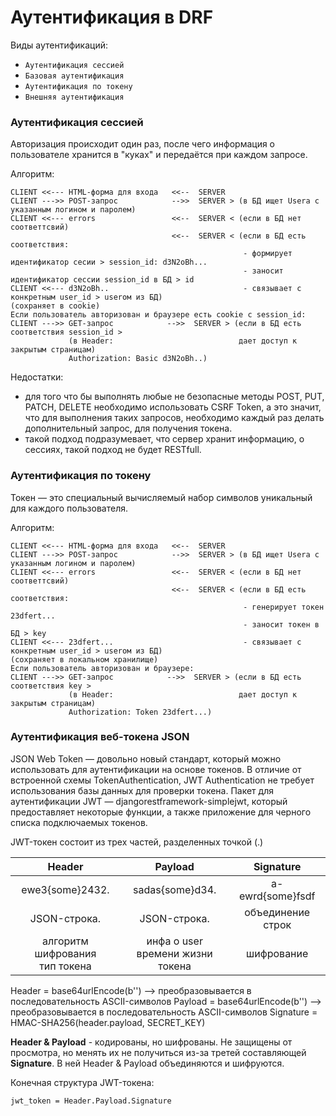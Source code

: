 # Аутентификация в DRF

Виды аутентификаций:
- `Аутентификация сессией`
- `Базовая аутентификация`
- `Аутентификация по токену`
- `Внешняя аутентификация`

### Аутентификация сессией

Авторизация происходит один раз, после чего информация о пользователе хранится в "куках" и 
передаётся при каждом запросе.

Алгоритм:
```
CLIENT <<--- HTML-форма для входа   <<--  SERVER
CLIENT --->> POST-запрос            -->>  SERVER > (в БД ищет Userа с указанным логином и паролем)
CLIENT <<--- errors                 <<--  SERVER < (если в БД нет соответтсвий)
                                    <<--  SERVER < (если в БД есть соответствия:
                                                    - формирует идентификатор сесии > session_id: d3N2oBh...
                                                    - заносит идентификатор сессии session_id в БД > id
CLIENT <<--- d3N2oBh..                              - связывает с конкретным user_id > userом из БД)
(сохраняет в cookie)
Если пользователь авторизован и браузере есть cookie c session_id:
CLIENT --->> GET-запрос            -->>  SERVER > (если в БД есть соответствия session_id >
             (в Header:                            дает доступ к закрытым страницам)
             Authorization: Basic d3N2oBh..)
```

Недостатки:
- для того что бы выполнять любые не безопасные методы POST, PUT, PATCH, DELETE необходимо 
использовать CSRF Token, а это значит, что для выполнения таких запросов, необходимо каждый 
раз делать дополнительный запрос, для получения токена.
- такой подход подразумевает, что сервер хранит информацию, о сессиях, такой подход не будет RESTfull.

### Аутентификация по токену

Токен — это специальный вычисляемый набор символов уникальный для каждого пользователя.

Алгоритм:
```
CLIENT <<--- HTML-форма для входа   <<--  SERVER
CLIENT --->> POST-запрос            -->>  SERVER > (в БД ищет Userа с указанным логином и паролем)
CLIENT <<--- errors                 <<--  SERVER < (если в БД нет соответтсвий)
                                    <<--  SERVER < (если в БД есть соответствия:
                                                    - генерирует токен 23dfert...
                                                    - заносит токен в БД > key
CLIENT <<--- 23dfert...                             - связывает с конкретным user_id > userом из БД)
(сохраняет в локальном хранилище)
Если пользователь авторизован и браузере:
CLIENT --->> GET-запрос            -->>  SERVER > (если в БД есть соответствия key >
             (в Header:                            дает доступ к закрытым страницам)
             Authorization: Token 23dfert...)
```

### Аутентификация веб-токена JSON

JSON Web Token — довольно новый стандарт, который можно использовать для аутентификации на 
основе токенов. В отличие от встроенной схемы TokenAuthentication, 
JWT Authentication не требует использования базы данных для проверки токена.
Пакет для аутентификации JWT — djangorestframework-simplejwt, 
который предоставляет некоторые функции, 
а также приложение для черного списка подключаемых токенов.

JWT-токен состоит из трех частей, разделенных точкой (.)

|               Header               |                Payload                |     Signature     |
|:----------------------------------:|:-------------------------------------:|:-----------------:|
|          ewe3{some}2432.           |            sadas{some}d34.            | a-ewrd{some}fsdf  |
|            JSON-строка.            |             JSON-строка.              | объединение строк |
| алгоритм шифрования<br/>тип токена | инфа о user<br/> времени жизни токена |    шифрование     |

Header  = base64urlEncode(b'') --> преобразовывается в последовательность ASCII-символов
Payload  = base64urlEncode(b'') --> преобразовывается в последовательность ASCII-символов
Signature = HMAC-SHA256(header.payload, SECRET_KEY)

**Header & Payload** - кодированы, но шифрованы. Не защищены от просмотра, но менять их не получиться из-за 
третей составляющей **Signature**. В ней Header & Payload объединяются и шифруются.

Конечная структура JWT-токена:

`jwt_token = Header.Payload.Signature`


